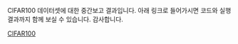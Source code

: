 CIFAR100 데이터셋에 대한 중간보고 결과입니다.
아래 링크로 들어가시면 코드와 실행결과까지 함께 보실 수 있습니다.
감사합니다.

[CIFAR100](https://colab.research.google.com/drive/1LdZVZgT5ywmCmXh8Z6M9d1luamIKiviY#scrollTo=CgUFWVgFkvHs)
